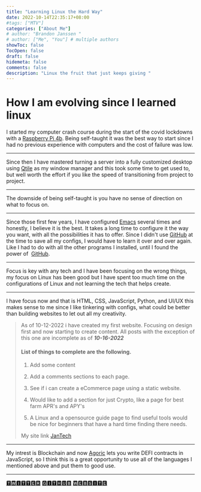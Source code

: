 ```yaml
---
title: "Learning Linux the Hard Way"
date: 2022-10-14T22:35:17+08:00
#tags: ["MTV"]
categories: ["About Me"]
# author: "Brandon Janssen "
# author: ["Me", "You"] # multiple authors
showToc: false
TocOpen: false
draft: false
hidemeta: false
comments: false
description: "Linux the fruit that just keeps giving "
---
```

# How I am evolving since I learned linux 

I started my computer crash course during the start of the covid lockdowns with a [Raspberry Pi 4b](https://www.raspberrypi.com/). Being self-taught it was the best way to start since I had no previous experience with computers and the cost of failure was low.

---

Since then I have mastered turning a server into a fully customized desktop using [Qtile](http://www.qtile.org/) as my window manager and this took some time to get used to, but well worth the effort if you like the speed of transitioning from project to project.

---

The downside of being self-taught is you have no sense of direction on what to focus on. 

---

Since those first few years, I have configured [Emacs](https://www.gnu.org/software/emacs/) several times and honestly, I believe it is the best. It  takes a long time to configure it the way you want,  with all the possibilities it has to offer. Since I didn't use [GitHub](https://github.com/brandonjanssen) at the time to save all my configs, I would have to learn it over and over again. Like I had to do with all the other programs I installed, until I found the power of  [GitHub](https://github.com). 

---

Focus is key with any tech and I have been focusing on the wrong things, my focus on Linux has been good but I have spent too much time on the configurations of Linux and not learning the tech that helps create.

---

I have focus now and that is HTML, CSS, JavaScript, Python, and UI/UX this makes sense to me since I like tinkering with configs, what could be better than building websites to let out all my creativity.
> 
> 
>As of 10-12-2022 i have created my first website. Focusing on design first and now starting to create  content. All posts with the exception of this one are incomplete as of ***10-16-2022***
>
>  #### List of things to complete are the following. 
>
>
>1.  Add some content 
>  1. Add a comments sections to each page.
>
> 2. See if i can create a eCommerce page using a static  website.
>
>3. Would like to add a section for just Crypto, like a page for best farm APR's and APY's
>
>1.  A  Linux and a opensource guide page to find useful tools would be nice for beginners that have a hard time finding there needs.
>
>My site link [JanTech](https://www.jantech.xyz/)



---
My intrest is Blockchain and now [Agoric](https://agoric.com/) lets you write DEFI contracts in JavaScript, so I think this is a great opportunity to use all of the languages I mentioned above and put them to good use.

---



[🆃🆆🅸🆃🆃🅴🆁](https://twitter.com/D_M_N_E)
[🅶🅸🆃🅷🆄🅱](https://github.com/brandonjanssen)
[🆆🅴🅱🆂🅸🆃🅴]( https://www.jantech.xyz/)
